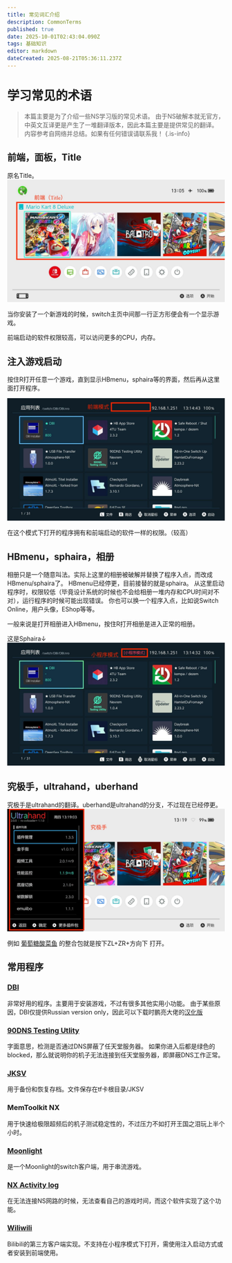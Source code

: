 ```yaml
---
title: 常见词汇介绍
description: CommonTerms
published: true
date: 2025-10-01T02:43:04.090Z
tags: 基础知识
editor: markdown
dateCreated: 2025-08-21T05:36:11.237Z
---
```


# 学习常见的术语
> 本篇主要是为了介绍一些NS学习版的常见术语。
由于NS破解本就无官方，中英文互译更是产生了一堆翻译版本，因此本篇主要是提供常见的翻译。
内容参考自网络并总结。如果有任何错误请联系我！
{.is-info}

## 前端，面板，Title
原名Title。
![解释前端.jpg](/base/commonterms/解释前端.jpg)

当你安装了一个新游戏的时候，switch主页中间那一行正方形便会有一个显示游戏。

前端启动的软件权限较高，可以访问更多的CPU，内存。

## 注入游戏启动
按住R打开任意一个游戏，直到显示HBmenu，sphaira等的界面，然后再从这里面打开程序。

![前端模式sphaira.jpg](/base/commonterms/前端模式sphaira.jpg)

在这个模式下打开的程序拥有和前端启动的软件一样的权限。（较高）


## HBmenu，sphaira，相册
相册只是一个随意叫法。实际上这里的相册被破解并替换了程序入点，而改成HBmenu/sphaira了。
HBmenu已经停更，目前接替的就是sphaira。
从这里启动程序时，权限较低（毕竟设计系统的时候也不会给相册一堆内存和CPU时间对不对），运行程序的时候可能出现错误。
你也可以换一个程序入点，比如说Switch Online，用户头像，EShop等等。

一般来说是打开相册进入HBmenu，按住R打开相册是进入正常的相册。

这是Sphaira↓
![小程序模式sphaira.jpg](/base/commonterms/小程序模式sphaira.jpg)

## 究极手，ultrahand，uberhand
究极手是ultrahand的翻译。uberhand是ultrahand的分支，不过现在已经停更。
![究极手.jpg](/base/commonterms/究极手.jpg)

例如 [葡萄糖酸菜鱼](https://space.bilibili.com/604067016) 的整合包就是按下ZL+ZR+方向下 打开。

## 常用程序
### [DBI](https://github.com/rashevskyv/dbi) 
非常好用的程序。主要用于安装游戏，不过有很多其他实用小功能。
由于某些原因，DBI仅提供Russian version only，因此可以下载时鹏亮大佬的[汉化版](https://shipengliang.com/games/%e7%ab%af%e5%8d%88%e8%8a%82%e5%84%bf%e7%ab%a5%e8%8a%82%e7%a4%bc%e7%89%a9%ef%bc%9a%e5%85%a8%e7%90%83%e9%a6%96%e5%8f%91-dbi-%e4%b8%ad%e6%96%87%e7%89%88.html)

### [90DNS Testing Utlity](https://github.com/meganukebmp/Switch_90DNS_tester)
字面意思，检测是否通过DNS屏蔽了任天堂服务器。
如果你进入后都是绿色的blocked，那么就说明你的机子无法连接到任天堂服务器，即屏蔽DNS工作正常。

### [JKSV](https://github.com/J-D-K/JKSV)
用于备份和恢复存档。文件保存在tf卡根目录/JKSV

### MemToolkit NX
用于快速给极限超频后的机子测试稳定性的，不过压力不如打开王国之泪玩上半个小时。

### [Moonlight](https://github.com/XITRIX/Moonlight-Switch)
是一个Moonlight的switch客户端，用于串流游戏。

### [NX Activity log](https://github.com/tallbl0nde/NX-Activity-Log)
在无法连接NS网路的时候，无法查看自己的游戏时间，而这个软件实现了这个功能。

### [Wiliwili](https://github.com/xfangfang/wiliwili)
Bilibili的第三方客户端实现。不支持在小程序模式下打开，需使用注入启动方式或者安装到前端使用。